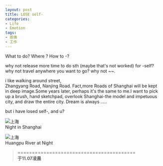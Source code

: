 ```yaml
---
layout: post
title: LOSE self-
categories:
- Life
- Emotion
tags:
- 感情
- 工作
---
```


What to do? Where ? How to -?  

why not release more time to do sth (maybe that's not worked) for -self? why not travel anywhere you want to go?  why not ~~.  

i like walking around street,  
Zhangyang Road, Nanjing Road. Fact,more Roads of Shanghai will be kept in deep image.Some years later, perhaps it's the same to me.I want to pick up a brush, hand sketchpad, overlook Shanghai-the model and impetuous city, and draw the entire city. Dream is always .....  

but i have losed self-, and u?


![上海](http://i.imgur.com/xJra8.jpg)    
Night in Shanghai

![上海](http://i.imgur.com/X0c2F.jpg)  
Huangpu River at Night


> =========================================          
> __于11.07凌晨__     